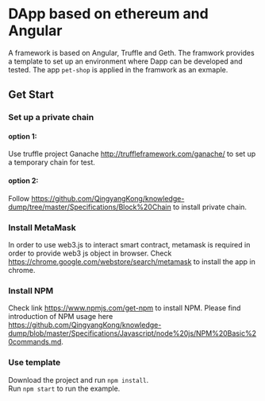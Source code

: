 # DApp based on ethereum and Angular
A framework is based on Angular, Truffle and Geth. The framwork provides a template to set up an environment where Dapp can be developed and tested. The app `pet-shop` is applied in the framwork as an exmaple.  

## Get Start
### Set up a private chain
#### option 1: 
Use truffle project Ganache http://truffleframework.com/ganache/ to set up a temporary chain for test.  
#### option 2:
Follow https://github.com/QingyangKong/knowledge-dump/tree/master/Specifications/Block%20Chain to install private chain.
### Install MetaMask
In order to use web3.js to interact smart contract, metamask is required in order to provide web3 js object in browser. Check https://chrome.google.com/webstore/search/metamask to install the app in chrome.   
### Install NPM
Check link https://www.npmjs.com/get-npm to install NPM. Please find introduction of NPM usage here https://github.com/QingyangKong/knowledge-dump/blob/master/Specifications/Javascript/node%20js/NPM%20Basic%20commands.md. 
### Use template
Download the project and run `npm install`.   
Run `npm start` to run the example.
